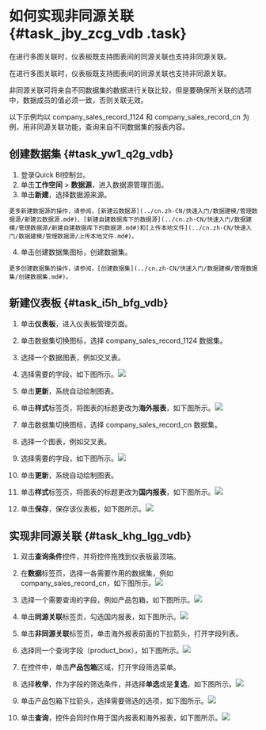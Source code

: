 # 如何实现非同源关联 {#task_jby_zcg_vdb .task}

在进行多图关联时，仪表板既支持图表间的同源关联也支持非同源关联。

在进行多图关联时，仪表板既支持图表间的同源关联也支持非同源关联。

非同源关联可将来自不同数据集的数据进行关联比较，但是要确保所关联的选项中，数据成员的值必须一致，否则关联无效。

以下示例均以 company\_sales\_record\_1124 和 company\_sales\_record\_cn 为例，用非同源关联功能，查询来自不同数据集的报表内容。

## 创建数据集 {#task_yw1_q2g_vdb}

1.   登录Quick BI控制台。 
2.   单击**工作空间** \> **数据源**，进入数据源管理页面。 
3.   单击**新建**，选择数据源来源。 

    更多新建数据源的操作，请参阅，[新建云数据源](../cn.zh-CN/快速入门/数据建模/管理数据源/新建云数据源.md#)、[新建自建数据库下的数据源](../cn.zh-CN/快速入门/数据建模/管理数据源/新建自建数据库下的数据源.md#)和[上传本地文件](../cn.zh-CN/快速入门/数据建模/管理数据源/上传本地文件.md#)。

4.   单击创建数据集图标，创建数据集。 

    更多创建数据集的操作，请参阅，[创建数据集](../cn.zh-CN/快速入门/数据建模/管理数据集/创建数据集.md#)。


## 新建仪表板 {#task_i5h_bfg_vdb}

1.   单击**仪表板**，进入仪表板管理页面。 
2.   单击数据集切换图标，选择 company\_sales\_record\_1124 数据集。 
3.   选择一个数据图表，例如交叉表。 
4.   选择需要的字段，如下图所示。![](http://static-aliyun-doc.oss-cn-hangzhou.aliyuncs.com/assets/img/9192/1986_zh-CN.png)

 
5.   单击**更新**，系统自动绘制图表。 
6.   单击**样式**标签页，将图表的标题更改为**海外报表**，如下图所示。![](http://static-aliyun-doc.oss-cn-hangzhou.aliyuncs.com/assets/img/9192/1987_zh-CN.png)

 
7.   单击数据集切换图标，选择 company\_sales\_record\_cn 数据集。 
8.   选择一个图表，例如交叉表。 
9.   选择需要的字段，如下图所示。![](http://static-aliyun-doc.oss-cn-hangzhou.aliyuncs.com/assets/img/9192/1988_zh-CN.png)

 
10.  单击**更新**，系统自动绘制图表。 
11.  单击**样式**标签页，将图表的标题更改为**国内报表**，如下图所示。![](http://static-aliyun-doc.oss-cn-hangzhou.aliyuncs.com/assets/img/9192/1992_zh-CN.png)

 
12.  单击**保存**，保存该仪表板，如下图所示。![](http://static-aliyun-doc.oss-cn-hangzhou.aliyuncs.com/assets/img/9192/1994_zh-CN.png)

 

## 实现非同源关联 {#task_khg_lgg_vdb}

1.   双击**查询条件**控件，并将控件拖拽到仪表板最顶端。 
2.   在**数据**标签页，选择一各需要作用的数据集，例如 company\_sales\_record\_cn，如下图所示。![](http://static-aliyun-doc.oss-cn-hangzhou.aliyuncs.com/assets/img/9192/1995_zh-CN.png)

 
3.   选择一个需要查询的字段，例如产品包箱，如下图所示。![](http://static-aliyun-doc.oss-cn-hangzhou.aliyuncs.com/assets/img/9192/1996_zh-CN.png)

 
4.   单击**同源关联**标签页，勾选国内报表，如下图所示。![](http://static-aliyun-doc.oss-cn-hangzhou.aliyuncs.com/assets/img/9192/2003_zh-CN.png)

 
5.   单击**非同源关联**标签页，单击海外报表前面的下拉箭头，打开字段列表。 
6.   选择同一个查询字段（product\_box），如下图所示。![](http://static-aliyun-doc.oss-cn-hangzhou.aliyuncs.com/assets/img/9192/2005_zh-CN.png)

 
7.   在控件中，单击**产品包箱**区域，打开字段筛选菜单。 
8.   选择**枚举**，作为字段的筛选条件，并选择**单选**或是**复选**，如下图所示。![](http://static-aliyun-doc.oss-cn-hangzhou.aliyuncs.com/assets/img/9192/2006_zh-CN.png)

 
9.   单击产品包箱下拉箭头，选择需要筛选的选项，如下图所示。![](http://static-aliyun-doc.oss-cn-hangzhou.aliyuncs.com/assets/img/9192/2007_zh-CN.png)

 
10.  单击**查询**，控件会同时作用于国内报表和海外报表，如下图所示。![](http://static-aliyun-doc.oss-cn-hangzhou.aliyuncs.com/assets/img/9192/2008_zh-CN.png)

 

